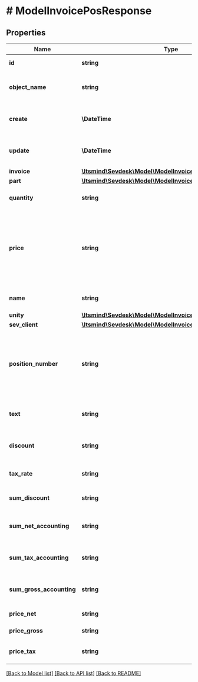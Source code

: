 # # ModelInvoicePosResponse

## Properties

Name | Type | Description | Notes
------------ | ------------- | ------------- | -------------
**id** | **string** | The invoice position id | [optional] [readonly]
**object_name** | **string** | The invoice position object name | [optional] [readonly] [default to 'InvoicePos']
**create** | **\DateTime** | Date of invoice position creation | [optional] [readonly]
**update** | **\DateTime** | Date of last invoice position update | [optional] [readonly]
**invoice** | [**\Itsmind\Sevdesk\Model\ModelInvoicePosResponseInvoice**](ModelInvoicePosResponseInvoice.md) |  | [optional]
**part** | [**\Itsmind\Sevdesk\Model\ModelInvoicePosResponsePart**](ModelInvoicePosResponsePart.md) |  | [optional]
**quantity** | **string** | Quantity of the article/part | [optional] [readonly]
**price** | **string** | Price of the article/part. Is either gross or net, depending on the sevDesk account setting. | [optional] [readonly]
**name** | **string** | Name of the article/part. | [optional] [readonly]
**unity** | [**\Itsmind\Sevdesk\Model\ModelInvoicePosResponseUnity**](ModelInvoicePosResponseUnity.md) |  | [optional]
**sev_client** | [**\Itsmind\Sevdesk\Model\ModelInvoicePosResponseSevClient**](ModelInvoicePosResponseSevClient.md) |  | [optional]
**position_number** | **string** | Position number of your position. Can be used to order multiple positions. | [optional] [readonly]
**text** | **string** | A text describing your position. | [optional] [readonly]
**discount** | **string** | An optional discount of the position. | [optional] [readonly]
**tax_rate** | **string** | Tax rate of the position. | [optional] [readonly]
**sum_discount** | **string** | Discount sum of the position | [optional] [readonly]
**sum_net_accounting** | **string** | Net accounting sum of the position | [optional] [readonly]
**sum_tax_accounting** | **string** | Tax accounting sum of the position | [optional] [readonly]
**sum_gross_accounting** | **string** | Gross accounting sum of the position | [optional] [readonly]
**price_net** | **string** | Net price of the part | [optional] [readonly]
**price_gross** | **string** | Gross price of the part | [optional] [readonly]
**price_tax** | **string** | Tax on the price of the part | [optional] [readonly]

[[Back to Model list]](../../README.md#models) [[Back to API list]](../../README.md#endpoints) [[Back to README]](../../README.md)
